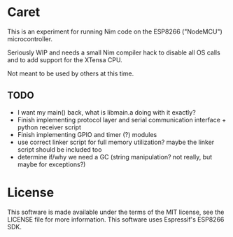 Caret
=====

This is an experiment for running Nim code on the ESP8266 ("NodeMCU") microcontroller.

Seriously WIP and needs a small Nim compiler hack to disable all OS calls and to add support for the XTensa CPU.

Not meant to be used by others at this time.

TODO
----

 - I want my main() back, what is libmain.a doing with it exactly?
 - Finish implementing protocol layer and serial communication interface + python receiver script
 - Finish implementing GPIO and timer (?) modules
 - use correct linker script for full memory utilization? maybe the linker script should be included too
 - determine if/why we need a GC (string manipulation? not really, but maybe for exceptions?)

 License
 =======

 This software is made available under the terms of the MIT license, see the LICENSE file for more information. This software uses Espressif's ESP8266 SDK.